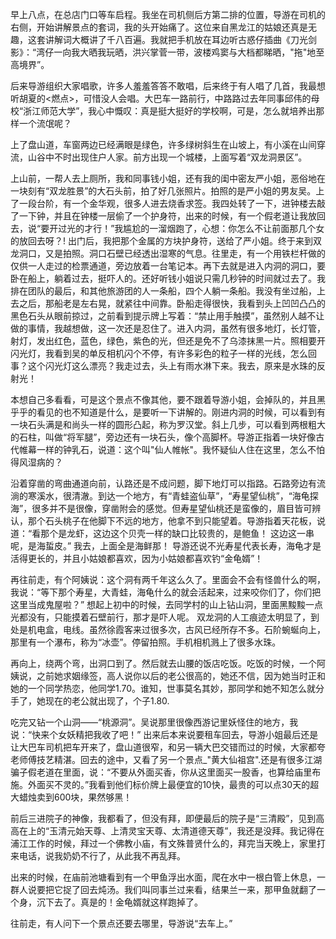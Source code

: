 早上八点，在总店门口等车启程。我坐在司机侧后方第二排的位置，导游在司机的右侧，开始讲解景点的套词，我的头开始痛了。这位来自黑龙江的姑娘还真是无趣，这套讲解词大概讲了千八百遍。我就把手机放在耳边听古惑仔插曲《刀光剑影》：“湾仔一向我大晒我玩晒，洪兴掌菅一带，波楼鸡窦与大档都睇晒，"拖"地至高境界”。

后来导游组织大家唱歌，许多人羞羞答答不敢唱，后来终于有人唱了几首，我最想听胡夏的<燃点>，可惜没人会唱。大巴车一路前行，中路路过去年同事邱伟的母校“浙江师范大学”，我心中慨叹：真是挺大挺好的学校啊，可是，怎么就培养出那样一个流氓呢？

上了盘山道，车窗两边已经满眼是绿色，许多绿树斜生在山坡上，有小溪在山间穿流，山谷中不时出现住户人家。前方出现一个城楼，上面写着“双龙洞景区”。

上山前，一帮人去上厕所，我和同事钱小姐，还有我的闺中密友严小姐，恶俗地在一块刻有“双龙胜景”的大石头前，拍了好几张照片。拍照的是严小姐的男友吴。上了一段台阶，有一个金华观，很多人进去烧香求签。我四处转了一下，进钟楼去敲了一下钟，并且在钟楼一层偷了一个护身符，出来的时候，有一个假老道让我放回去，说“要开过光的才行！”我尴尬的一溜烟跑了，心想：你怎么不让前面那几个女的放回去呀？! 出门后，我把那个金属的方块护身符，送给了严小姐。终于来到双龙洞口，又是拍照。洞口石壁已经透出湿寒的气息。往里走，有一个用铁栏杆做的仅供一人走过的检票通道，旁边放着一台笔记本。再下去就是进入内洞的洞口，要卧在船上，躺着过去，挺吓人的。还好听钱小姐说只需几秒钟的时间就过去了。我排在团队的最后，和其他旅游团的人一条船，四个人躺一条船。我没有坐过船，上去之后，那船老是左右晃，就紧往中间靠。卧船走得很快，我看到头上凹凹凸凸的黑色石头从眼前掠过，之前看到提示牌上写着：“禁止用手触摸”，虽然别人越不让做的事情，我越想做，这一次还是忍住了。进入内洞，虽然有很多地灯，长灯管，射灯，发出红色，蓝色，绿色，紫色的光，但还是免不了乌漆抹黑一片。照相要开闪光灯，我看到吴的单反相机闪个不停，有许多彩色的粒子一样的光线，怎么回事？这个闪光灯这么漂亮？我走过去，头上有雨水淋下来。我去，原来是水珠的反射光！

本想自己多看看，可是这个景点不像其他，要不跟着导游小姐，会掉队的，并且黑乎乎的看见的也不知道是什么，是要听一下讲解的。刚进内洞的时候，可以看到有一块石头满是和尚头一样的圆形凸起，称为罗汉堂。斜上几步，可以看到两根粗大的石柱，叫做“将军腿”，旁边还有一块石头，像个高脚杯。导游正指着一块好像古代帷幕一样的钟乳石，说道：这个叫"仙人帷帐"。我怀疑仙人住在这里，怎么不怕得风湿病的？

沿着穿凿的弯曲通道向前，认路还是不成问题，脚下地灯可以指路。石路旁边有流淌的寒溪水，很清澈。到达一个地方，有“青蛙盗仙草”，“寿星望仙桃”，“海龟探海”，很多并不是很像，穿凿附会的感觉。但寿星望仙桃还是蛮像的，眉目皆可辨认，那个石头桃子在他脚下不远的地方，他拿不到只能望着。导游指着天花板，说道：“看那个是龙虾，这边这个贝壳一样的缺口比较贵的，是鲍鱼！ 这边这一串呢，是海蜇皮。” 我去，上面全是海鲜那！ 导游还说不光寿星代表长寿，海龟才是活得更长的，并且小姑娘都喜欢，因为小姑娘都喜欢钓“金龟婿”！

再往前走，有个阿姨说：这个洞有两千年这么久了。里面会不会有怪兽什么的啊，我说：“等下那个寿星，大青蛙，海龟什么的就会活起来，过来咬你们了，你们把这里当成鬼屋啦？” 想起上初中的时候，去同学村的山上钻山洞，里面黑黢黢一点光都没有，只能摸着石壁前行，那才是吓人呢。 双龙洞的人工痕迹太明显了，到处是机电盒，电线。虽然徐霞客来过很多次，古风已经所存不多。石阶蜿蜒向上，那里有一个瀑布，称为“冰壶”。停留拍照。手机相机溅上了很多水珠。
     
再向上，绕两个弯，出洞口到了。然后就去山腰的饭店吃饭。吃饭的时候，一个阿姨说，之前她求姻缘签，高人说你以后的老公很高的，她还不信，因为她当时正和她的一个同学热恋，他同学1.70。谁知，世事莫名其妙，那同学和她不知怎么就分手了，她现在的老公就出现了，个子1.80.

吃完又钻一个山洞——“桃源洞”。吴说那里很像西游记里妖怪住的地方，我说：“快来个女妖精把我收了吧！”  出来后本来说要租车回去，导游小姐最后还是让大巴车司机把车开来了，盘山道很窄，和另一辆大巴交错而过的时候，大家都夸老师傅技艺精湛。回去的途中，又看了另一个景点_"黄大仙祖宫".还是有很多江湖骗子假老道在里面，说：“不要从外面买香，你从这里面买一股香，也算给庙里布施。外面买不灵的。”我看到他们标价牌上最便宜的10快，最贵的可以点30天的超大蜡烛卖到600块，果然够黑！

前后三进院子的神像，我都看了，但没有拜，即便最后的院子是“三清殿”，见到高高在上的“玉清元始天尊、上清灵宝天尊、太清道德天尊”，我还是没拜。我记得在浦江工作的时候，拜过一个佛教小庙，有文殊普贤什么的，拜完当天晚上，家里打来电话，说我奶奶不行了，从此我不再乱拜。

出来的时候，在庙前池塘看到有一个甲鱼浮出水面，爬在水中一根白管上休息，一群人说要把它捉了回去炖汤。我们叫同事兰过来看，结果兰一来，那甲鱼就翻了一个身，沉下去了。真是的！金龟婿就这样跑掉了。

往前走，有人问下一个景点还要去哪里，导游说“去车上。”
